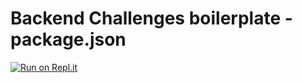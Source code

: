 # Backend Challenges boilerplate - package.json
[![Run on Repl.it](https://repl.it/badge/github/divpatel10/boilerplate-npm)](https://repl.it/github/divpatel10/boilerplate-npm)